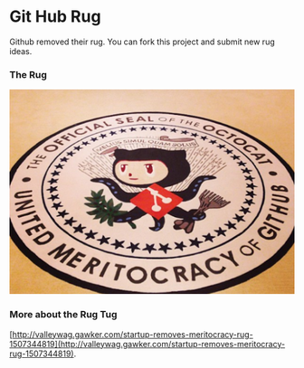 # Git Hub Rug

Github removed their rug.  You can fork this project and submit new rug ideas.

### The Rug
![GitHub Rug](git-hub-rug.png "GitHub Rug")

### More about the Rug Tug
[http://valleywag.gawker.com/startup-removes-meritocracy-rug-1507344819](http://valleywag.gawker.com/startup-removes-meritocracy-rug-1507344819).

